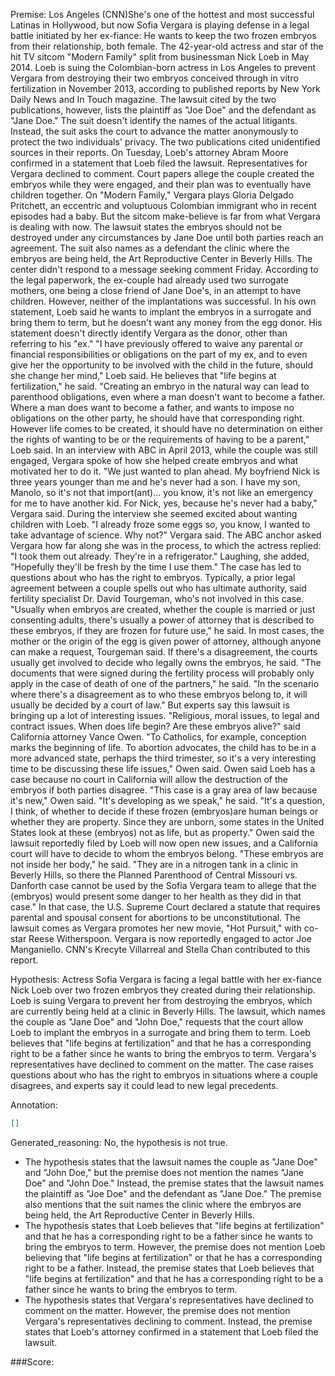 
Premise:
Los Angeles (CNN)She's one of the hottest and most successful Latinas in Hollywood, but now Sofia Vergara is playing defense in a legal battle initiated by her ex-fiance: He wants to keep the two frozen embryos from their relationship, both female. The 42-year-old actress and star of the hit TV sitcom "Modern Family" split from businessman Nick Loeb in May 2014. Loeb is suing the Colombian-born actress in Los Angeles to prevent Vergara from destroying their two embryos conceived through in vitro fertilization in November 2013, according to published reports by New York Daily News and In Touch magazine. The lawsuit cited by the two publications, however, lists the plaintiff as "Joe Doe" and the defendant as "Jane Doe." The suit doesn't identify the names of the actual litigants. Instead, the suit asks the court to advance the matter anonymously to protect the two individuals' privacy. The two publications cited unidentified sources in their reports. On Tuesday, Loeb's attorney Abram Moore confirmed in a statement that Loeb filed the lawsuit. Representatives for Vergara declined to comment. Court papers allege the couple created the embryos while they were engaged, and their plan was to eventually have children together. On "Modern Family," Vergara plays Gloria Delgado Pritchett, an eccentric and voluptuous Colombian immigrant who in recent episodes had a baby. But the sitcom make-believe is far from what Vergara is dealing with now. The lawsuit states the embryos should not be destroyed under any circumstances by Jane Doe until both parties reach an agreement. The suit also names as a defendant the clinic where the embryos are being held, the Art Reproductive Center in Beverly Hills. The center didn't respond to a message seeking comment Friday. According to the legal paperwork, the ex-couple had already used two surrogate mothers, one being a close friend of Jane Doe's, in an attempt to have children. However, neither of the implantations was successful. In his own statement, Loeb said he wants to implant the embryos in a surrogate and bring them to term, but he doesn't want any money from the egg donor. His statement doesn't directly identify Vergara as the donor, other than referring to his "ex." "I have previously offered to waive any parental or financial responsibilities or obligations on the part of my ex, and to even give her the opportunity to be involved with the child in the future, should she change her mind," Loeb said. He believes that "life begins at fertilization," he said. "Creating an embryo in the natural way can lead to parenthood obligations, even where a man doesn't want to become a father. Where a man does want to become a father, and wants to impose no obligations on the other party, he should have that corresponding right.  However life comes to be created, it should have no determination on either the rights of wanting to be or the requirements of having to be a parent," Loeb said. In an interview with ABC in April 2013, while the couple was still engaged, Vergara spoke of how she helped create embryos and what motivated her to do it. "We just wanted to plan ahead. My boyfriend Nick is three years younger than me and he's never had a son. I have my son, Manolo, so it's not that import(ant)... you know, it's not like an emergency for me to have another kid. For Nick, yes, because he's never had a baby," Vergara said. During the interview she seemed excited about wanting children with Loeb. "I already froze some eggs so, you know, I wanted to take advantage of science. Why not?" Vergara said. The ABC anchor asked Vergara how far along she was in the process, to which the actress replied: "I took them out already. They're in a refrigerator." Laughing, she added, "Hopefully they'll be fresh by the time I use them." The case has led to questions about who has the right to embryos. Typically, a prior legal agreement between a couple spells out who has ultimate authority, said fertility specialist Dr. David Tourgeman, who's not involved in this case. "Usually when embryos are created, whether the couple is married or just consenting adults, there's usually a power of attorney that is described to these embryos, if they are frozen for future use," he said. In most cases, the mother or the origin of the egg is given power of attorney, although anyone can make a request, Tourgeman said. If there's a disagreement, the courts usually get involved to decide who legally owns the embryos, he said. "The documents that were signed during the fertility process will probably only apply in the case of death of one of the partners," he said. "In the scenario where there's a disagreement as to who these embryos belong to, it will usually be decided by a court of law." But experts say this lawsuit is bringing up a lot of interesting issues. "Religious, moral issues, to legal and contract issues. When does life begin? Are these embryos alive?" said California attorney Vance Owen. "To Catholics, for example, conception marks the beginning of life. To abortion advocates, the child has to be in a more advanced state, perhaps the third trimester, so it's a very interesting time to be discussing these life issues," Owen said. Owen said Loeb has a case because no court in California will allow the destruction of the embryos if both parties disagree. "This case is a gray area of law because it's new," Owen said. "It's developing as we speak," he said. "It's a question, I think, of whether to decide if these frozen (embryos)are human beings or whether they are property. Since they are unborn, some states in the United States look at these (embryos) not as life, but as property." Owen said the lawsuit reportedly filed by Loeb will now open new issues, and a California court will have to decide to whom the embryos belong. "These embryos are not inside her body," he said. "They are in a nitrogen tank in a clinic in Beverly Hills, so there the Planned Parenthood of Central Missouri vs. Danforth case cannot be used by the Sofia Vergara team to allege that the (embryos) would present some danger to her health as they did in that case." In that case, the U.S. Supreme Court declared a statute that requires parental and spousal consent for abortions to be unconstitutional. The lawsuit comes as Vergara promotes her new movie, "Hot Pursuit," with co-star Reese Witherspoon. Vergara is now reportedly engaged to actor Joe Manganiello. CNN's Krecyte Villarreal and Stella Chan contributed to this report.


Hypothesis:
Actress Sofia Vergara is facing a legal battle with her ex-fiance Nick Loeb over two frozen embryos they created during their relationship. Loeb is suing Vergara to prevent her from destroying the embryos, which are currently being held at a clinic in Beverly Hills. The lawsuit, which names the couple as "Jane Doe" and "John Doe," requests that the court allow Loeb to implant the embryos in a surrogate and bring them to term. Loeb believes that "life begins at fertilization" and that he has a corresponding right to be a father since he wants to bring the embryos to term. Vergara's representatives have declined to comment on the matter. The case raises questions about who has the right to embryos in situations where a couple disagrees, and experts say it could lead to new legal precedents.

Annotation:
```json
[]
```

Generated_reasoning:
No, the hypothesis is not true. 
- The hypothesis states that the lawsuit names the couple as "Jane Doe" and "John Doe," but the premise does not mention the names "Jane Doe" and "John Doe." Instead, the premise states that the lawsuit names the plaintiff as "Joe Doe" and the defendant as "Jane Doe." The premise also mentions that the suit names the clinic where the embryos are being held, the Art Reproductive Center in Beverly Hills. 
- The hypothesis states that Loeb believes that "life begins at fertilization" and that he has a corresponding right to be a father since he wants to bring the embryos to term. However, the premise does not mention Loeb believing that "life begins at fertilization" or that he has a corresponding right to be a father. Instead, the premise states that Loeb believes that "life begins at fertilization" and that he has a corresponding right to be a father since he wants to bring the embryos to term. 
- The hypothesis states that Vergara's representatives have declined to comment on the matter. However, the premise does not mention Vergara's representatives declining to comment. Instead, the premise states that Loeb's attorney confirmed in a statement that Loeb filed the lawsuit.

###Score:

